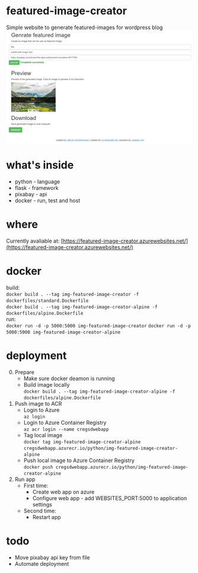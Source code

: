 # featured-image-creator
Simple website to generate featured-images for wordpress blog
![app screenshoot](misc/app_screenshoot_1.png)


# what's inside
   * python - language
   * flask - framework
   * pixabay - api
   * docker - run, test and host

# where
Currently avaliable at: [https://featured-image-creator.azurewebsites.net/](https://featured-image-creator.azurewebsites.net/)

# docker
build:   
`docker build . --tag img-featured-image-creator -f dockerfiles/standard.Dockerfile`      
`docker build . --tag img-featured-image-creator-alpine -f dockerfiles/alpine.Dockerfile`   
run:   
`docker run -d -p 5000:5000 img-featured-image-creator`
`docker run -d -p 5000:5000 img-featured-image-creator-alpine`

# deployment
0. Prepare 
    * Make sure docker deamon is running 
    * Build image locally   
    `docker build . --tag img-featured-image-creator-alpine -f dockerfiles/alpine.Dockerfile`
1. Push image to ACR
    * Login to Azure  
    `az login`
    * Login to Azure Container Registry   
    `az acr login --name cregsdwebapp`
    * Tag local image  
    `docker tag img-featured-image-creator-alpine cregsdwebapp.azurecr.io/python/img-featured-image-creator-alpine`
    * Push local image to Azure Container Registry   
    `docker push cregsdwebapp.azurecr.io/python/img-featured-image-creator-alpine`
2. Run app
    * First time:
        * Create web app on azure
        * Configure web app - add WEBSITES_PORT:5000 to application settings
    * Second time:
        * Restart app

# todo
* Move pixabay api key from file
* Automate deployment